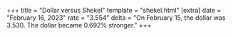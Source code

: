 +++
title = "Dollar versus Shekel"
template = "shekel.html"
[extra]
date = "February 16, 2023"
rate = "3.554"
delta = "On February 15, the dollar was 3.530. The dollar became 0.692% stronger."
+++
